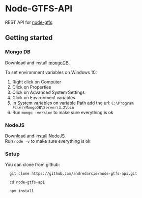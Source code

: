 # Node-GTFS-API
REST API for [node-gtfs](https://github.com/brendannee/node-gtfs).    

## Getting started

### Mongo DB
Download and install [mongoDB](https://www.mongodb.com/download-center?jmp=nav#community).

To set environment variables on Windows 10:               
1. Right click on Computer                 
2. Click on Properties                 
3. Click on Advanced System Settings              
4. Click on Environment variables                
5. In System variables on variable Path add the url: `C:\Program Files\MongoDB\Server\3.2\bin`               
6. Run `mongo -version` to make sure everything is ok       

### NodeJS
Download and install [NodeJS](https://nodejs.org/en/).                         
Run `node -v` to make sure everything is ok

### Setup
You can clone from github:

      git clone https://github.com/andredarcie/node-gtfs-api.git

      cd node-gtfs-api

      npm install

